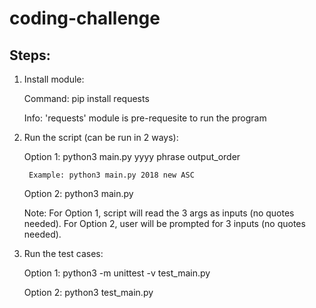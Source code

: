 # coding-challenge

Steps:
------
1. Install module: 

    Command: pip install requests
    
    Info: 'requests' module is pre-requesite to run the program

2. Run the script (can be run in 2 ways):   

    Option 1: python3 main.py yyyy phrase output_order
    
        Example: python3 main.py 2018 new ASC
        
    Option 2: python3 main.py

    Note: For Option 1, script will read the 3 args as inputs (no quotes needed).
    For Option 2, user will be prompted for 3 inputs (no quotes needed).

3. Run the test cases: 

    Option 1: python3 -m unittest -v test_main.py
    
    Option 2: python3 test_main.py
    
    
